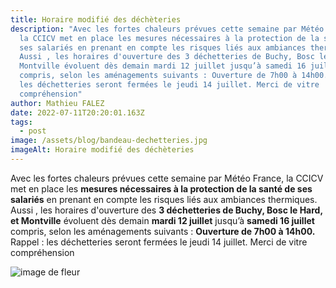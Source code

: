 ```yaml
---
title: Horaire modifié des déchèteries
description: "Avec les fortes chaleurs prévues cette semaine par Météo France,
  la CCICV met en place les mesures nécessaires à la protection de la santé de
  ses salariés en prenant en compte les risques liés aux ambiances thermiques.
  Aussi , les horaires d'ouverture des 3 déchetteries de Buchy, Bosc le Hard, et
  Montville évoluent dès demain mardi 12 juillet jusqu’à samedi 16 juillet
  compris, selon les aménagements suivants : Ouverture de 7h00 à 14h00. Rappel :
  les déchetteries seront fermées le jeudi 14 juillet. Merci de vitre
  compréhension"
author: Mathieu FALEZ
date: 2022-07-11T20:20:01.163Z
tags:
  - post
image: /assets/blog/bandeau-dechetteries.jpg
imageAlt: Horaire modifié des déchèteries
---
```

Avec les fortes chaleurs prévues cette semaine par Météo France, la CCICV met en place les **mesures nécessaires à la protection de la santé de ses salariés** en prenant en compte les risques liés aux ambiances thermiques.
Aussi , les horaires d'ouverture des
**3 déchetteries de Buchy, Bosc le Hard, et Montville** évoluent dès demain **mardi 12 juillet** jusqu’à **samedi 16 juillet** compris, selon les aménagements suivants :
**Ouverture de 7h00 à 14h00.**
Rappel : les déchetteries seront fermées le jeudi 14 juillet.
Merci de vitre compréhension

![image de fleur](/assets/blog/cover-r4x3w1000-5f774742ea5ce-flowers-19830-1920.jpg)